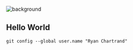 ![background](https://media-exp1.licdn.com/dms/image/C5116AQFvEBn_P734sg/profile-displaybackgroundimage-shrink_350_1400/0/1581129005587?e=1623888000&v=beta&t=xi-YD0w212NY3Kaj_AkxTQJ9sYCDBjaI29eKh8OM5A4)

## Hello World

`git config --global user.name "Ryan Chartrand"`


<!-- ## Daniel  :octocat:
> Find me HERE. 
- [<img src="https://github.com/Daniel-Sogbey/Daniel-Sogbey/blob/master/images/medium.png" width= "14"> Medium](https://sogbeydaniel.medium.com/)
> AND <br>
- [<img src="https://github.com/Daniel-Sogbey/Daniel-Sogbey/blob/master/images/linkedin.jpg" width= "14"> LinkedIn](https://www.linkedin.com/in/daniel-sogbey-130759184/)<br>
![Visitor Count](https://profile-counter.glitch.me/{Daniel-Sogbey}/count.svg) -->
<!--
**Daniel-Sogbey/Daniel-Sogbey** is a ✨ _special_ ✨ repository because its `README.md` (this file) appears on your GitHub profile.


Here are some ideas to get you started:

- 🔭 I’m currently working on ...
- 🌱 I’m currently learning ...
- 👯 I’m looking to collaborate on ...
- 🤔 I’m looking for help with ...
- 💬 Ask me about ...
- 📫 How to reach me: ...
- 😄 Pronouns: ...
- ⚡ Fun fact: ...
-->
